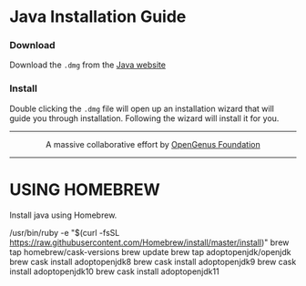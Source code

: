# Java Installation Guide
### Download
Download the `.dmg` from the [Java website](https://www.java.com/en/download/)

### Install

Double clicking the `.dmg` file will open up an installation wizard that will guide you through installation. Following the wizard will install it for you.

---

<p align="center">
	A massive collaborative effort by <a href="https://github.com/OpenGenus/cosmos">OpenGenus Foundation</a> 
</p>

---

# USING HOMEBREW

Install java using Homebrew.

/usr/bin/ruby -e "$(curl -fsSL https://raw.githubusercontent.com/Homebrew/install/master/install)"
brew tap homebrew/cask-versions
brew update
brew tap adoptopenjdk/openjdk
brew cask install adoptopenjdk8
brew cask install adoptopenjdk9
brew cask install adoptopenjdk10
brew cask install adoptopenjdk11
